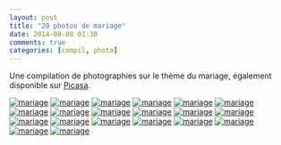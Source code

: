 ```yaml
---
layout: post
title: "20 photos de mariage"
date: 2014-08-08 01:30
comments: true
categories: [compil, photo]
---
```

Une compilation de photographies sur le thème du mariage, également disponible sur [Picasa](https://plus.google.com/photos/101985674312817299124/albums/6044599275030704417?authkey=CK775eOR6uvJIg).
<!--more-->

<p>
  <a class="fancybox" href="https://lh3.googleusercontent.com/-vYxwlBX4D6M/U-K7CGko8LI/AAAAAAAAETw/wtDUaugVcAo/w1139-h760-no/IMG_7314.jpg" data-fancybox-group="mariage" title=""><img src="https://lh4.googleusercontent.com/yIuexeCvrufC3tuiKSrmpIHrizV4F7-I-P_bYqx1FdQ=w336-h224-p-no" alt="mariage"/></a>
  <a class="fancybox" href="https://lh3.googleusercontent.com/-TOqFIloIbio/U-K7DJewrnI/AAAAAAAAET4/aHNCQt2lncU/w561-h841-no/Johan-21.jpg" data-fancybox-group="mariage" title=""><img src="https://lh5.googleusercontent.com/JPX5N-NwPXuQPdniAfGX6n25rDvZtz23c2C8Ml5hxfk=w149-h224-p-no" alt="mariage"/></a>
  <a class="fancybox" href="https://lh5.googleusercontent.com/-vr6c24nq-dQ/U-K7D2u_v5I/AAAAAAAAEUA/UYoPp8F1qZo/w561-h841-no/Johan-39.jpg" data-fancybox-group="mariage" title=""><img src="https://lh5.googleusercontent.com/BIqiOA5sPFCyqHvO3ad_6kfjTEv58JSu-lplfW7XHlg=w150-h224-p-no" alt="mariage"/></a>
  <a class="fancybox" href="https://lh6.googleusercontent.com/-o7AozFZHKV8/U-K7Ev-FK6I/AAAAAAAAEUI/6ivkU6CDu7c/w561-h841-no/Johan-29.jpg" data-fancybox-group="mariage" title=""><img src="https://lh5.googleusercontent.com/j3MUhUW-yeS0jPZQ3PMcf0xrDwOo3K-b2yuR8bt9cIU=w150-h224-p-no" alt="mariage"/></a>
  <a class="fancybox" href="https://lh4.googleusercontent.com/-pXv8f0v472U/U-K7FaL6qWI/AAAAAAAAEUQ/DZCSAG9XJ-c/w561-h841-no/Johan-6.jpg" data-fancybox-group="mariage" title=""><img src="https://lh5.googleusercontent.com/W_LuazNpjequVHpS_xCFRjft5jABmGfkfil2yYHfb5k=w150-h224-p-no" alt="mariage"/></a>
  <a class="fancybox" href="https://lh3.googleusercontent.com/-eBrJOWPGim0/U-K7GfC7kVI/AAAAAAAAEUc/B3Bw_QiaLu8/w561-h841-no/IMG_7378-2.jpg" data-fancybox-group="mariage" title=""><img src="https://lh6.googleusercontent.com/Jsv-fYLiq9mBfH20Be-Vr2D6dJCw8tg070VFGpSCnis=w149-h224-p-no" alt="mariage"/></a>
  <a class="fancybox" href="https://lh3.googleusercontent.com/-HuHwkRrfhEI/U-K7HKwY42I/AAAAAAAAEUk/VHuzq31HRGU/w561-h841-no/Johan-37.jpg" data-fancybox-group="mariage" title=""><img src="https://lh4.googleusercontent.com/c7rUWz7jrIqBxfSgKDObX_xtSOh-hamyfELsgaScsxA=w149-h224-p-no" alt="mariage"/></a>
  <a class="fancybox" href="https://lh3.googleusercontent.com/-wrpAtHCdF9o/U-K7HwJzQaI/AAAAAAAAEUo/avYU_0EpDZc/w1139-h759-no/Johan-42.jpg" data-fancybox-group="mariage" title=""><img src="https://lh5.googleusercontent.com/XtzJWORclIkR1n_w36ysgNRHUx6uBiwyhM9LEwET82M=w336-h224-p-no" alt="mariage"/></a>
  <a class="fancybox" href="https://lh4.googleusercontent.com/-Gz7Yv1Pn8jc/U-K7IjbfSaI/AAAAAAAAEUw/0doz3FIMPhI/w561-h841-no/Johan-13.jpg" data-fancybox-group="mariage" title=""><img src="https://lh6.googleusercontent.com/04U6YfquOrMVfPnzYRAbcs-FdQHPDj5jvCnQD3dan_M=w150-h224-p-no" alt="mariage"/></a>
  <a class="fancybox" href="https://lh5.googleusercontent.com/-zwvZB1KFZ60/U-K7JRMFFpI/AAAAAAAAEU4/AQWv_xmEnOs/w561-h841-no/Johan-65.jpg" data-fancybox-group="mariage" title=""><img src="https://lh3.googleusercontent.com/JFDAFQdBmqc7KKtFtbvicDzkafkAgkWBJxEouYAYACA=w150-h224-p-no" alt="mariage"/></a>
  <a class="fancybox" href="https://lh5.googleusercontent.com/-WABmH77qeDA/U-K7KH-gdxI/AAAAAAAAEVA/W1bCsRzIe5w/w1139-h760-no/IMG_7379-3.jpg" data-fancybox-group="mariage" title=""><img src="https://lh6.googleusercontent.com/g1juFjgQ28ysRjuI7TD3c9nJaYCAdxPdwjbHi53eRss=w337-h224-p-no" alt="mariage"/></a>
  <a class="fancybox" href="https://lh3.googleusercontent.com/-1YeOqu6j26k/U-K7K6rJUlI/AAAAAAAAEVI/RPB9MnguUyE/w1139-h759-no/Johan-21.jpg" data-fancybox-group="mariage" title=""><img src="https://lh6.googleusercontent.com/i2ANjtVNKtMW64rBnH5XvMbZ10K6uehIjk7X_iDxdhM=w327-h218-p-no" alt="mariage"/></a>
  <a class="fancybox" href="https://lh5.googleusercontent.com/-eSfijrkqbDA/U-K7MFQqA3I/AAAAAAAAEVQ/7dnznBqIP1Y/w561-h841-no/IMG_7353.jpg" data-fancybox-group="mariage" title=""><img src="https://lh5.googleusercontent.com/QogLAFp4hIV0W9488175jbmYNEn6Zig-9kguGQLIqMs=w145-h218-p-no" alt="mariage"/></a>
  <a class="fancybox" href="https://lh3.googleusercontent.com/-PSJMuvQkYVo/U-K7M-khsLI/AAAAAAAAEVY/NWD6n5XYhjU/w561-h841-no/Johan-91.jpg" data-fancybox-group="mariage" title=""><img src="https://lh6.googleusercontent.com/IHHSUPcYcqrP4PTZlztdninDJwOH8ATeuQXbuA1NNaI=w145-h218-p-no" alt="mariage"/></a>
  <a class="fancybox" href="https://lh4.googleusercontent.com/-YerFBqYjFvw/U-K7N5WoI6I/AAAAAAAAEVg/BpOqhv_Ihbg/w1139-h760-no/IMG_7434-2.jpg" data-fancybox-group="mariage" title=""><img src="https://lh5.googleusercontent.com/iReAc3NggpiaQasbLMgMmbIbDcwmq50ABDhwmla9GWA=w328-h218-p-no" alt="mariage"/></a>
  <a class="fancybox" href="https://lh6.googleusercontent.com/-G0B-JkLCm68/U-K7O8kaqaI/AAAAAAAAEVo/275GcFEqvec/w1139-h760-no/IMG_7553-2.jpg" data-fancybox-group="mariage" title=""><img src="https://lh4.googleusercontent.com/2IDiARXS4mOweDG3RaLVQmllEl02KA_p74BCTimZEoo=w328-h218-p-no" alt="mariage"/></a>
  <a class="fancybox" href="https://lh6.googleusercontent.com/-Ti-Dz7-2rPU/U-K7P46Aj_I/AAAAAAAAEV0/BTqQrU0Hafg/w561-h841-no/Johan-25.jpg" data-fancybox-group="mariage" title=""><img src="https://lh6.googleusercontent.com/xTLkMF7P1EhF8-hJiXibZYkxDwAfjnUn2K9hByMiIDw=w138-h207-p-no" alt="mariage"/></a>
  <a class="fancybox" href="https://lh6.googleusercontent.com/-HrQvfwwW82E/U-K7QrVxCiI/AAAAAAAAEV4/9ZfC42LCTtc/w561-h841-no/Johan-9.jpg" data-fancybox-group="mariage" title=""><img src="https://lh3.googleusercontent.com/80qjj_p2Ts6UQH2jtkiCOtwxwN4KkQOh2e2Hxuhi1nU=w138-h207-p-no" alt="mariage"/></a>
  <a class="fancybox" href="https://lh4.googleusercontent.com/-2cipBHoBeAM/U-K7RHPRLJI/AAAAAAAAEWA/GmZ6jVzhM9Y/w1139-h759-no/Johan-17.jpg" data-fancybox-group="mariage" title=""><img src="https://lh4.googleusercontent.com/FenAxbKGc_LVm0j0t3MROhOsADwIhevt5tcNxW5OoAk=w311-h207-p-no" alt="mariage"/></a>
  <a class="fancybox" href="https://lh4.googleusercontent.com/-69EVzjdBkFs/U-K7SCWf95I/AAAAAAAAEWI/yUEajxM-Ohc/w1139-h760-no/Johan-80.jpg" data-fancybox-group="mariage" title=""><img src="https://lh4.googleusercontent.com/ZBvwTqDxReRThl6Lf2R6XubnM_8OaR163PrSnah-X3w=w310-h207-p-no" alt="mariage"/></a>
</p>